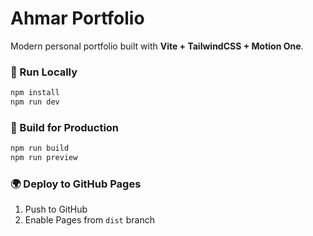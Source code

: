 # Ahmar Portfolio

Modern personal portfolio built with **Vite + TailwindCSS + Motion One**.

### 🚀 Run Locally
```bash
npm install
npm run dev
```

### 🧱 Build for Production
```bash
npm run build
npm run preview
```

### 🌍 Deploy to GitHub Pages
1. Push to GitHub
2. Enable Pages from `dist` branch


